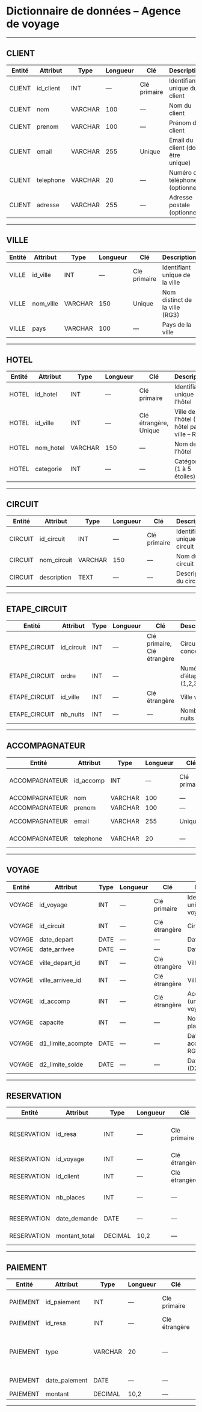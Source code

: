 # Dictionnaire de données – Agence de voyage
 
---
 
## CLIENT
 
| Entité | Attribut   | Type     | Longueur | Clé           | Description |
|--------|------------|----------|----------|---------------|-------------|
| CLIENT | id_client  | INT      | —        | Clé primaire  | Identifiant unique du client |
| CLIENT | nom        | VARCHAR  | 100      | —             | Nom du client |
| CLIENT | prenom     | VARCHAR  | 100      | —             | Prénom du client |
| CLIENT | email      | VARCHAR  | 255      | Unique        | Email du client (doit être unique) |
| CLIENT | telephone  | VARCHAR  | 20       | —             | Numéro de téléphone (optionnel) |
| CLIENT | adresse    | VARCHAR  | 255      | —             | Adresse postale (optionnel) |
---
 
## VILLE
 
| Entité | Attribut   | Type     | Longueur | Clé           | Description |
|--------|------------|----------|----------|---------------|-------------|
| VILLE  | id_ville   | INT      | —        | Clé primaire  | Identifiant unique de la ville |
| VILLE  | nom_ville  | VARCHAR  | 150      | Unique        | Nom distinct de la ville (RG3) |
| VILLE  | pays       | VARCHAR  | 100      | —             | Pays de la ville |
---
 
## HOTEL
 
| Entité | Attribut   | Type     | Longueur | Clé                | Description |
|--------|------------|----------|----------|--------------------|-------------|
| HOTEL  | id_hotel   | INT      | —        | Clé primaire       | Identifiant unique de l’hôtel |
| HOTEL  | id_ville   | INT      | —        | Clé étrangère, Unique | Ville de l’hôtel (1 hôtel par ville – RG2) |
| HOTEL  | nom_hotel  | VARCHAR  | 150      | —                  | Nom de l’hôtel |
| HOTEL  | categorie  | INT      | —        | —                  | Catégorie (1 à 5 étoiles) | 
---
 
## CIRCUIT
 
| Entité  | Attribut     | Type     | Longueur | Clé           | Description |
|---------|--------------|----------|----------|---------------|-------------|
| CIRCUIT | id_circuit   | INT      | —        | Clé primaire  | Identifiant unique du circuit |
| CIRCUIT | nom_circuit  | VARCHAR  | 150      | —             | Nom du circuit |
| CIRCUIT | description  | TEXT     | —        | —             | Description du circuit |
---
 
## ETAPE_CIRCUIT
 
| Entité        | Attribut   | Type | Longueur | Clé                           | Description      |
|---------------|------------|------|----------|-------------------------------|------------------|
| ETAPE_CIRCUIT | id_circuit | INT  | —        | Clé primaire, Clé étrangère   | Circuit concerné |
| ETAPE_CIRCUIT | ordre      | INT  | —        |                               | Numéro d’étape (1,2,3,…) |
| ETAPE_CIRCUIT | id_ville   | INT  | —        | Clé étrangère                 | Ville visitée |
| ETAPE_CIRCUIT | nb_nuits   | INT  | —        | —                             | Nombre de nuits (≥ 1) |
---
 
## ACCOMPAGNATEUR
 
| Entité          | Attribut    | Type     | Longueur | Clé           | Description |
|-----------------|-------------|----------|----------|---------------|-------------|
| ACCOMPAGNATEUR  | id_accomp   | INT      | —        | Clé primaire  | Identifiant unique de l’accompagnateur |
| ACCOMPAGNATEUR  | nom         | VARCHAR  | 100      | —             | Nom |
| ACCOMPAGNATEUR  | prenom      | VARCHAR  | 100      | —             | Prénom |
| ACCOMPAGNATEUR  | email       | VARCHAR  | 255      | Unique        | Email (doit être unique) |
| ACCOMPAGNATEUR  | telephone   | VARCHAR  | 20       | —             | Téléphone (optionnel) |
---
 
## VOYAGE
 
| Entité | Attribut          | Type    | Longueur | Clé           | Description |
|--------|-------------------|---------|----------|---------------|-------------|
| VOYAGE | id_voyage         | INT     | —        | Clé primaire  | Identifiant unique du voyage |
| VOYAGE | id_circuit        | INT     | —        | Clé étrangère | Circuit exécuté |
| VOYAGE | date_depart       | DATE    | —        | —             | Date de départ |
| VOYAGE | date_arrivee      | DATE    | —        | —             | Date d’arrivée |
| VOYAGE | ville_depart_id   | INT     | —        | Clé étrangère | Ville de départ |
| VOYAGE | ville_arrivee_id  | INT     | —        | Clé étrangère | Ville d’arrivée |
| VOYAGE | id_accomp         | INT     | —        | Clé étrangère | Accompagnateur (un seul par voyage – RG4) |
| VOYAGE | capacite          | INT     | —        | —             | Nombre total de places |
| VOYAGE | d1_limite_acompte | DATE    | —        | —             | Date limite acompte (D1 – RG13) |
| VOYAGE | d2_limite_solde   | DATE    | —        | —             | Date limite solde (D2 – RG14) |
---
 
## RESERVATION
 
| Entité      | Attribut      | Type     | Longueur | Clé           | Description |
|-------------|---------------|----------|----------|---------------|-------------|
| RESERVATION | id_resa       | INT      | —        | Clé primaire  | Identifiant unique de la réservation |
| RESERVATION | id_voyage     | INT      | —        | Clé étrangère | Voyage lié |
| RESERVATION | id_client     | INT      | —        | Clé étrangère | Client qui réserve |
| RESERVATION | nb_places     | INT      | —        | —             | Nombre de places réservées |
| RESERVATION | date_demande  | DATE     | —        | —             | Date de la demande |
| RESERVATION | montant_total | DECIMAL  | 10,2     | —             | Prix total prévu | 
---
 
## PAIEMENT

| Entité  | Attribut      | Type     | Longueur | Clé           | Description |
|---------|---------------|----------|----------|---------------|-------------|
| PAIEMENT| id_paiement   | INT      | —        | Clé primaire  | Identifiant unique du paiement |
| PAIEMENT| id_resa       | INT      | —        | Clé étrangère | Réservation liée |
| PAIEMENT| type          | VARCHAR  | 20       | —             | Type de paiement : acompte / solde / remboursement |
| PAIEMENT| date_paiement | DATE     | —        | —             | Date du paiement |
| PAIEMENT| montant       | DECIMAL  | 10,2     | —             | Montant payé |
---
 
